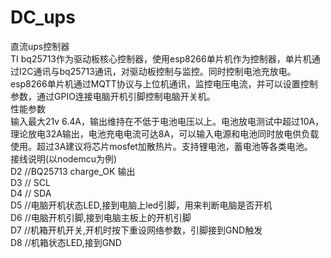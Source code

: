 # DC_ups
直流ups控制器  
TI bq25713作为驱动板核心控制器，使用esp8266单片机作为控制器，单片机通过I2C通讯与bq25713通讯，对驱动板控制与监控。同时控制电池充放电。  
esp8266单片机通过MQTT协议与上位机通讯，监控电压电流，并可以设置控制参数，通过GPIO连接电脑开机引脚控制电脑开关机。  
性能参数  
输入最大21v 6.4A，输出维持在不低于电池电压以上。电池放电测试中超过10A，理论放电32A输出，电池充电电流可达8A，可以输入电源和电池同时放电供负载使用。超过3A建议将芯片mosfet加散热片。支持锂电池，蓄电池等各类电池。  
接线说明(以nodemcu为例)  
 D2   //BQ25713 charge_OK 输出  
 D3   // SCL  
 D4   // SDA  
 D5   //电脑开机状态LED,接到电脑上led引脚，用来判断电脑是否开机  
 D6   //电脑开机引脚,接到电脑主板上的开机引脚  
 D7   //机箱开机开关,开机时按下重设网络参数，引脚接到GND触发  
 D8   //机箱状态LED,接到GND   
